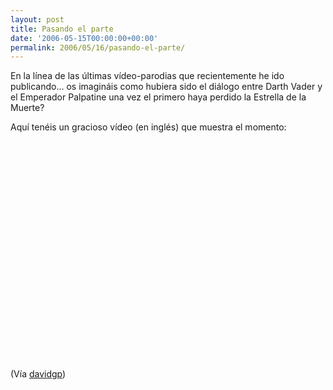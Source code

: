 ```yaml
---
layout: post
title: Pasando el parte
date: '2006-05-15T00:00:00+00:00'
permalink: 2006/05/16/pasando-el-parte/
---
```

En la línea de las últimas vídeo-parodias que recientemente he ido publicando... os imagináis como hubiera sido el diálogo entre Darth Vader y el Emperador Palpatine una vez el primero haya perdido la Estrella de la Muerte?

Aquí tenéis un gracioso vídeo (en inglés) que  muestra el momento:

<object width="425" height="350"><param name="movie" value="http://www.youtube.com/v/VO9zwhersfk"></param><embed src="http://www.youtube.com/v/VO9zwhersfk" type="application/x-shockwave-flash" width="425" height="350"></embed></object>

(Vía <a href="http://www.davidgp.com/viewnoticia.action?id=1200">davidgp</a>)
